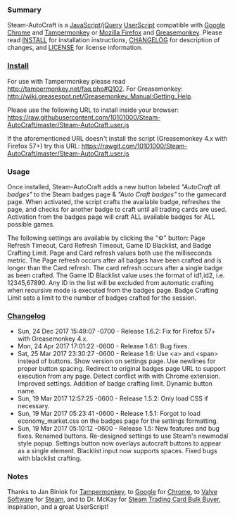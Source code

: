 ### Summary

Steam-AutoCraft is a [JavaScript](https://en.wikipedia.org/wiki/JavaScript)/[jQuery](https://jquery.com/) [UserScript](https://github.com/OpenUserJs/OpenUserJS.org/wiki/Userscript-Beginners-HOWTO) compatible with [Google Chrome](http://www.google.com/chrome/) and [Tampermonkey](https://tampermonkey.net/) or [Mozilla Firefox](https://www.mozilla.org/en-US/firefox/desktop/) and [Greasemonkey](https://addons.mozilla.org/en-US/firefox/addon/greasemonkey/). Please read [INSTALL](https://github.com/10101000/Steam-AutoCraft/blob/master/INSTALL) for installation instructions, [CHANGELOG](https://github.com/10101000/Steam-AutoCraft/blob/master/CHANGELOG) for description of changes, and [LICENSE](https://github.com/10101000/Steam-AutoCraft/blob/master/LICENSE) for license information.

### [Install](https://github.com/10101000/Steam-AutoCraft/blob/master/INSTALL)
For use with Tampermonkey please read http://tampermonkey.net/faq.php#Q102. For Greasemonkey: http://wiki.greasespot.net/Greasemonkey_Manual:Getting_Help.

Please use the following URL to install inside your browser: https://raw.githubusercontent.com/10101000/Steam-AutoCraft/master/Steam-AutoCraft.user.js

If the aforementioned URL doesn't install the script (Greasemonkey 4.x with Firefox 57+) try this URL: https://rawgit.com/10101000/Steam-AutoCraft/master/Steam-AutoCraft.user.js

### Usage

Once installed, Steam-AutoCraft adds a new button labeled *"AutoCraft all badges"* to the Steam badges page & *"Auto Craft badges"* to the gamecard page. When activated, the script crafts the available badge, refreshes the page, and checks for another badge to craft until all trading cards are used. Activation from the badges page will craft ALL available badges for ALL possible games.

The following settings are available by clicking the "⚙" button: Page Refresh Timeout, Card Refresh Timeout, Game ID Blacklist, and Badge Crafting Limit. Page and Card refresh values both use the milliseconds metric. The Page refresh occurs after all badges have been crafted and is longer than the Card refresh. The card refresh occurs after a single badge as been crafted. The Game ID Blacklist value uses the format of id1,id2, i.e. 12345,67890. Any ID in the list will be excluded from automatic crafting when recursive mode is executed from the badges page. Badge Crafting Limit sets a limit to the number of badges crafted for the session.

### [Changelog](https://github.com/10101000/Steam-AutoCraft/blob/master/CHANGELOG)
* Sun, 24 Dec 2017 15:49:07 -0700 - Release 1.6.2: Fix for Firefox 57+ with Greasemonkey 4.x.
* Mon, 24 Apr 2017 17:01:22 -0600 - Release 1.6.1: Bug fixes.
* Sat, 25 Mar 2017 23:30:27 -0600 - Release 1.6: Use \<a\> and \<span\> instead of buttons. Show version on settings page. Use newlines for proper button spacing. Redirect to original badges page URL to support execution from any page. Detect conflict with with Chrome extension. Improved settings. Addition of badge crafting limit. Dynamic button name.
* Sun, 19 Mar 2017 12:57:25 -0600 - Release 1.5.2: Only load CSS if necessary.
* Sun, 19 Mar 2017 05:23:41 -0600 - Release 1.5.1: Forgot to load economy_market.css on the badges page for the settings formatting.
* Sun, 19 Mar 2017 05:10:12 -0600 - Release 1.5: New features and bug fixes. Renamed buttons. Re-designed settings to use Steam's newmodal style popup. Settings button now overlays autocraft buttons to appear as a single element. Blacklist input now supports spaces. Fixed bugs with blacklist crafting.

### Notes

Thanks to Jan Biniok for [Tampermonkey](https://tampermonkey.net/), to [Google](https://www.google.com/) for [Chrome](http://www.google.com/chrome/), to [Valve Software](http://www.valvesoftware.com/) for [Steam](http://store.steampowered.com/), and to Dr. McKay for [Steam Trading Card Bulk Buyer](https://bitbucket.org/Doctor_McKay/steam-trading-card-bulk-buyer), inspiration, and a great UserScript!
